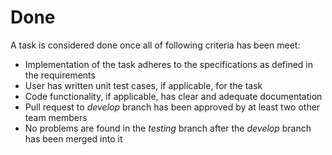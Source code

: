 # Done

A task is considered done once all of following criteria has been meet:

* Implementation of the task adheres to the specifications as defined in the requirements
* User has written unit test cases, if applicable, for the task
* Code functionality, if applicable, has clear and adequate documentation
* Pull request to *develop* branch has been approved by at least two other team members
* No problems are found in the *testing* branch after the *develop* branch has been merged into it